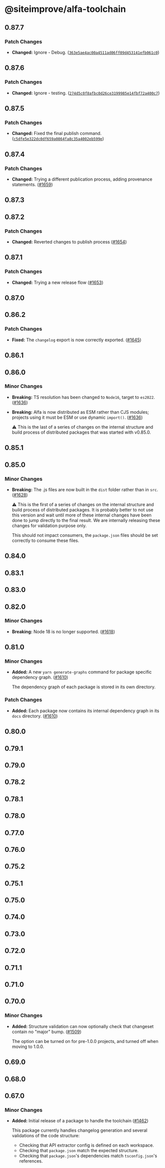# @siteimprove/alfa-toolchain

## 0.87.7

### Patch Changes

- **Changed:** Ignore - Debug. ([`363e5ae4ac00a4511ad06ff09d453141efb061c0`](https://github.com/Siteimprove/alfa/commit/363e5ae4ac00a4511ad06ff09d453141efb061c0))

## 0.87.6

### Patch Changes

- **Changed:** Ignore - testing. ([`274d5c0f8afbc0d26ce3199985e14fbf72a400c7`](https://github.com/Siteimprove/alfa/commit/274d5c0f8afbc0d26ce3199985e14fbf72a400c7))

## 0.87.5

### Patch Changes

- **Changed:** Fixed the final publish command. ([`c5dfe5e322dc0df659a0864fa8c35a4002eb599e`](https://github.com/Siteimprove/alfa/commit/c5dfe5e322dc0df659a0864fa8c35a4002eb599e))

## 0.87.4

### Patch Changes

- **Changed:** Trying a different publication process, adding provenance statements. ([#1659](https://github.com/Siteimprove/alfa/pull/1659))

## 0.87.3

## 0.87.2

### Patch Changes

- **Changed:** Reverted changes to publish process ([#1654](https://github.com/Siteimprove/alfa/pull/1654))

## 0.87.1

### Patch Changes

- **Changed:** Trying a new release flow ([#1653](https://github.com/Siteimprove/alfa/pull/1653))

## 0.87.0

## 0.86.2

### Patch Changes

- **Fixed:** The `changelog` export is now correctly exported. ([#1645](https://github.com/Siteimprove/alfa/pull/1645))

## 0.86.1

## 0.86.0

### Minor Changes

- **Breaking:** TS resolution has been changed to `Node16`, target to `es2022`. ([#1636](https://github.com/Siteimprove/alfa/pull/1636))

- **Breaking:** Alfa is now distributed as ESM rather than CJS modules; projects using it must be ESM or use dynamic `import()`. ([#1636](https://github.com/Siteimprove/alfa/pull/1636))

  ⚠️ This is the last of a series of changes on the internal structure and build process of distributed packages that was started with v0.85.0.

## 0.85.1

## 0.85.0

### Minor Changes

- **Breaking:** The .js files are now built in the `dist` folder rather than in `src`. ([#1628](https://github.com/Siteimprove/alfa/pull/1628))

  ⚠️ This is the first of a series of changes on the internal structure and build process of distributed packages. It is probably better to not use this version and wait until more of these internal changes have been done to jump directly to the final result. We are internally releasing these changes for validation purpose only.

  This should not impact consumers, the `package.json` files should be set correctly to consume these files.

## 0.84.0

## 0.83.1

## 0.83.0

## 0.82.0

### Minor Changes

- **Breaking:** Node 18 is no longer supported. ([#1618](https://github.com/Siteimprove/alfa/pull/1618))

## 0.81.0

### Minor Changes

- **Added:** A new `yarn generate-graphs` command for package specific dependency graph. ([#1610](https://github.com/Siteimprove/alfa/pull/1610))

  The dependency graph of each package is stored in its own directory.

### Patch Changes

- **Added:** Each package now contains its internal dependency graph in its `docs` directory. ([#1610](https://github.com/Siteimprove/alfa/pull/1610))

## 0.80.0

## 0.79.1

## 0.79.0

## 0.78.2

## 0.78.1

## 0.78.0

## 0.77.0

## 0.76.0

## 0.75.2

## 0.75.1

## 0.75.0

## 0.74.0

## 0.73.0

## 0.72.0

## 0.71.1

## 0.71.0

## 0.70.0

### Minor Changes

- **Added:** Structure validation can now optionally check that changeset contain no "major" bump. ([#1509](https://github.com/Siteimprove/alfa/pull/1509))

  The option can be turned on for pre-1.0.0 projects, and turned off when moving to 1.0.0.

## 0.69.0

## 0.68.0

## 0.67.0

### Minor Changes

- **Added:** Initial release of a package to handle the toolchain ([#1462](https://github.com/Siteimprove/alfa/pull/1462))

  This package currently handles changelog generation and several validations of the code structure:

  - Checking that API extractor config is defined on each workspace.
  - Checking that `package.json` match the expected structure.
  - Checking that `package.json`'s dependencies match `tsconfig.json`'s references.
